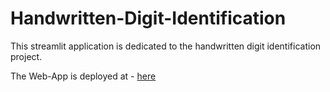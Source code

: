 # Handwritten-Digit-Identification
This streamlit application is dedicated to the handwritten digit identification project. 

The Web-App is deployed at - [here](https://handwritten-digit-identification-sunilswain.streamlit.app)
